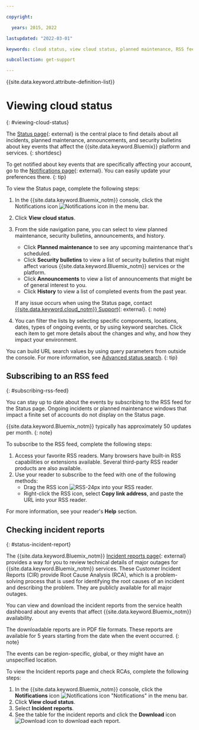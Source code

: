 ```yaml
---

copyright:

  years: 2015, 2022

lastupdated: "2022-03-01"

keywords: cloud status, view cloud status, planned maintenance, RSS feed, unfied notifications, iaas notifications, classic infrastructure notifications, incident reports

subcollection: get-support

---
```


{{site.data.keyword.attribute-definition-list}}

# Viewing cloud status
{: #viewing-cloud-status}

The [Status page](/status){: external} is the central place to find details about all incidents, planned maintenance, announcements, and security bulletins about key events that affect the {{site.data.keyword.Bluemix}} platform and services.
{: shortdesc}

To get notified about key events that are specifically affecting your account, go to the [Notifications page](/notifications){: external}. You can easily update your preferences there.
{: tip}

To view the Status page, complete the following steps:

1. In the {{site.data.keyword.Bluemix_notm}} console, click the Notifications icon ![Notifications icon](../icons/Notification.svg) in the menu bar.
1. Click **View cloud status**.
1. From the side navigation pane, you can select to view planned maintenance, security bulletins, announcements, and history.
   * Click **Planned maintenance** to see any upcoming maintenance that's scheduled. 
   * Click **Security bulletins** to view a list of security bulletins that might affect various {{site.data.keyword.Bluemix_notm}} services or the platform.
   * Click **Announcements** to view a list of announcements that might be of general interest to you. 
   * Click **History** to view a list of completed events from the past year.

    If any issue occurs when using the Status page, contact [{{site.data.keyword.cloud_notm}} Support](/unifiedsupport/supportcenter){: external}.
    {: note}

1. You can filter the lists by selecting specific components, locations, dates, types of ongoing events, or by using keyword searches. Click each item to get more details about the changes and why, and how they impact your environment.

You can build URL search values by using query parameters from outside the console. For more information, see [Advanced status search](/docs/get-support?topic=get-support-adv-search).
{: tip}

## Subscribing to an RSS feed
{: #subscribing-rss-feed}

You can stay up to date about the events by subscribing to the RSS feed for the Status page. Ongoing incidents or planned maintenance windows that impact a finite set of accounts do not display on the Status page. 

{{site.data.keyword.Bluemix_notm}} typically has approximately 50 updates per month.
{: note}

To subscribe to the RSS feed, complete the following steps:

1. Access your favorite RSS readers. Many browsers have built-in RSS capabilities or extensions available. Several third-party RSS reader products are also available. 
1. Use your reader to subscribe to the feed with one of the following methods:
   * Drag the RSS icon ![RSS-24px](../icons/RSS-24px.svg) into your RSS reader.
   * Right-click the RSS icon, select **Copy link address**, and paste the URL into your RSS reader.

For more information, see your reader's **Help** section.

## Checking incident reports
{: #status-incident-report}

The {{site.data.keyword.Bluemix_notm}} [Incident reports page](/status/incident-reports){: external} provides a way for you to review technical details of major outages for {{site.data.keyword.Bluemix_notm}} services. These Customer Incident Reports (CIR) provide Root Cause Analysis (RCA), which is a problem-solving process that is used for identifying the root causes of an incident and describing the problem. They are publicly available for all major outages.

You can view and download the incident reports from the service health dashboard about any events that affect {{site.data.keyword.Bluemix_notm}} availability. 

The downloadable reports are in PDF file formats. These reports are available for 5 years starting from the date when the event occurred.
{: note}

The events can be region-specific, global, or they might have an unspecified location. 

To view the Incident reports page and check RCAs, complete the following steps:

1. In the {{site.data.keyword.Bluemix_notm}} console, click the **Notifications** icon ![Notifications icon "Notifications"](../icons/Notification.svg) in the menu bar.
1. Click **View cloud status**. 
1. Select **Incident reports**.
1. See the table for the incident reports and click the **Download** icon ![Download icon](../icons/download.svg "Download") to download each report. 
